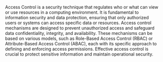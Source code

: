 Access Control is a security technique that regulates who or what can view or use resources in a computing environment. It is fundamental to information security and data protection, ensuring that only authorized users or systems can access specific data or resources. Access control mechanisms are designed to prevent unauthorized access and safeguard data confidentiality, integrity, and availability. These mechanisms can be based on various models, such as Role-Based Access Control (RBAC) or Attribute-Based Access Control (ABAC), each with its specific approach to defining and enforcing access permissions. Effective access control is crucial to protect sensitive information and maintain operational security.